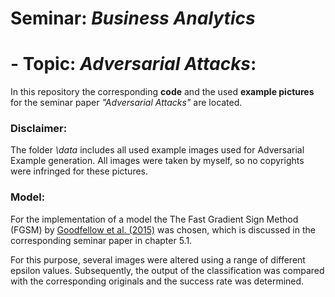 # Seminar: _Business Analytics_ 
# - Topic: _Adversarial Attacks_: 
In this repository the corresponding __code__ and the used __example pictures__ for the seminar paper _"Adversarial Attacks"_ are located.

###  Disclaimer: 
The folder _\data_ includes all used example images used for Adversarial Example generation.
All images were taken by myself, so no copyrights were infringed for these pictures.

### Model:

For the implementation of a model the The Fast Gradient Sign Method (FGSM) by [Goodfellow et al. (2015)](https://arxiv.org/abs/1412.6572) was chosen, which is discussed in the corresponding seminar paper in chapter 5.1.

For this purpose, several images were altered using a range of different epsilon values. Subsequently, the output of the classification was compared with the corresponding originals and the success rate was determined.
